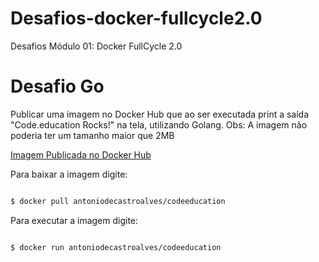 
# Desafios-docker-fullcycle2.0
Desafios Módulo 01: Docker FullCycle 2.0

# Desafio Go

Publicar uma imagem no Docker Hub que ao ser executada print a saída "Code.education Rocks!" na tela, utilizando Golang. 
Obs: A imagem não poderia ter um tamanho maior que 2MB

[Imagem Publicada no Docker Hub](https://hub.docker.com/repository/docker/antoniodecastroalves/codeeducation)

Para baixar a imagem digite: 
~~~BASH

$ docker pull antoniodecastroalves/codeeducation

~~~

Para executar a imagem digite: 
~~~BASH

$ docker run antoniodecastroalves/codeeducation

~~~

